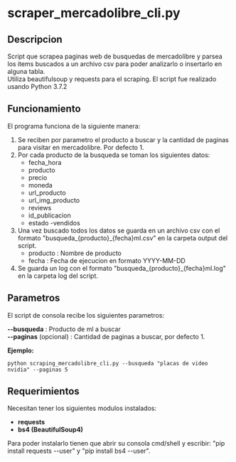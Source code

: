 # scraper_mercadolibre_cli.py

## Descripcion

Script que scrapea paginas web de busquedas de mercadolibre y parsea los items buscados a un archivo csv para poder analizarlo o insertarlo en alguna tabla.  
Utiliza beautifulsoup y requests para el scraping.
El script fue realizado usando Python 3.7.2

## Funcionamiento

El programa funciona de la siguiente manera:

1) Se reciben por parametro el producto a buscar y la cantidad de paginas para visitar en mercadolibre. Por defecto 1.  
2) Por cada producto de la busqueda se toman los siguientes datos:
    - fecha_hora
    - producto
    - precio
    - moneda
    - url_producto
    - url_img_producto
    - reviews
    - id_publicacion
    - estado
    -vendidos
3) Una vez buscado todos los datos se guarda en un archivo csv con el formato "busqueda_{producto}_{fecha}ml.csv" en la carpeta output del script.
    - producto : Nombre de producto
    - fecha : Fecha de ejecucion en formato YYYY-MM-DD
4) Se guarda un log con el formato "busqueda_{producto}_{fecha}ml.log" en la carpeta log del script.

## Parametros

El script de consola recibe los siguientes parametros:

**--busqueda** : Producto de ml a buscar  
**--paginas** (opcional) : Cantidad de paginas a buscar, por defecto 1.

**Ejemplo:**

    python scraping_mercadolibre_cli.py --busqueda "placas de video nvidia" --paginas 5

## Requerimientos

Necesitan tener los siguientes modulos instalados:  

- **requests**
- **bs4 (BeautifulSoup4)**  

Para poder instalarlo tienen que abrir su consola cmd/shell y escribir: "pip install requests --user" y "pip install bs4 --user".
